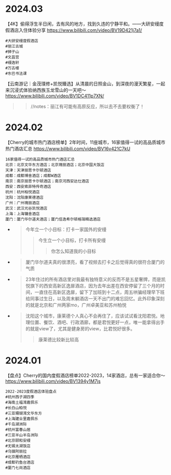 
# 2024.03

【4K】偷得浮生半日闲，去有风的地方，找到久违的宁静平和。——大研安缦度假酒店入住体验分享 https://www.bilibili.com/video/BV19D421j7a1/
```console
#大研安缦度假酒店
#丽江古城
#狮子山
#文昌宫
#缦逸轩
#万古楼
#东巴书法课
```

【云南游记｜金茂璞修+凯悦臻选】从清晨的日照金山，到深夜的漫天繁星，一起来沉浸式体验纳西族玉龙雪山的一天吧～ https://www.bilibili.com/video/BV1DC411p7XN/
>> //notes：丽江有可能有高原反应，所以去不去要权衡了！

# 2024.02

【Cherry的城市热门酒店榜单】2年时间，11座城市，16家值得一试的高品质城市热门酒店汇总 https://www.bilibili.com/video/BV16v421C7kU
```console
16家值得一试的高品质城市热门酒店汇总
北京：北京文华东方酒店；北京瑰丽酒店；北京中国大饭店
天津：天津丽思卡尔顿酒店
成都：成都博舍酒店；成都W酒店
南京：南京丽思卡尔顿酒店；南京河西安达仕酒店
西安：西安索菲特传奇酒店
杭州：杭州柏悦酒店
沈阳：沈阳康莱德酒店
广州：广州瑰丽酒店
武汉：武汉光谷凯悦酒店
上海：上海镛舍酒店
厦门：厦门华尔道夫酒店；厦门佳逸希尔顿格瑞精选酒店
```
- > 今年立一个小目标：打卡一家国外的安缦
  >> 今生立一个小目标，打卡所有安缦
  >>> 你怎么知道我的小目标
- > 厦门华尔道夫真的很漂亮，看了视频去打卡之后觉得真的很符合厦门的气质
- > 23年住过的所有酒店里对我最有独特意义的反而不是五星奢牌，而是凯悦旗下的西安高新区逸扉酒店，因为去年出差在西安停留了三个月的时间，一直住在高新区逸扉，留下了加班到十二点，周五哄骗经理早下班给同事过生日，以及周末躺酒店一天不出门的难忘回忆。此外印象深刻的就是北京和广州两家mo，广州卓美亚和苏州柏悦
- > 沈阳这个城市，康莱德个人真心不会再住了，应该试试看沈阳君悦。地理位置、餐饮、酒吧、行政酒廊，都是君悦更好一点，唯一能拿得出手的就是view了，尤其是健身房的view，比君悦好很多。
  >> 康莱德比较新比较高

# 2024.01

【盘点】Cherry的国内度假酒店榜单2022-2023，14家酒店，总有一家适合你～ https://www.bilibili.com/video/BV1394y1M7js
```console
2022-2023度假酒店体验盘点
#杭州西子湖四季
#海南土福湾嘉佩乐
#长白山柏悦
#三亚珊瑚湾文华东方
#上海建业里嘉佩乐
#千岛湖洲际
#杭州富春山居
#三亚半山半岛洲际
#北京颐和安缦
#无锡太湖饭店
#乌镇阿丽拉
#北京雁栖酒店
#成都钓鱼台酒店
#厦门七尚酒店
```
